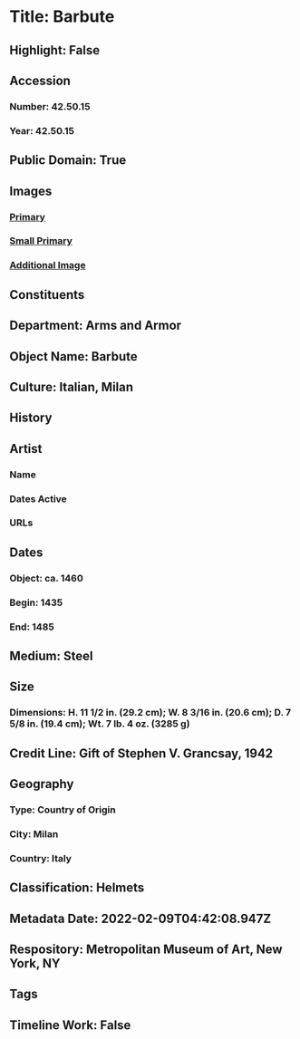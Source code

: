# Title: Barbute
## Highlight: False
## Accession
### Number: 42.50.15
### Year: 42.50.15
## Public Domain: True
## Images
### [Primary](https://images.metmuseum.org/CRDImages/aa/original/DP-12880-047.jpg)
### [Small Primary](https://images.metmuseum.org/CRDImages/aa/web-large/DP-12880-047.jpg)
### [Additional Image](https://images.metmuseum.org/CRDImages/aa/original/DP-12880-048.jpg)
## Constituents
## Department: Arms and Armor
## Object Name: Barbute
## Culture: Italian, Milan
## History
## Artist
### Name
### Dates Active
### URLs
## Dates
### Object: ca. 1460
### Begin: 1435
### End: 1485
## Medium: Steel
## Size
### Dimensions: H. 11 1/2 in. (29.2 cm); W. 8 3/16 in. (20.6 cm); D. 7 5/8 in. (19.4 cm); Wt. 7 lb. 4 oz. (3285 g)
## Credit Line: Gift of Stephen V. Grancsay, 1942
## Geography
### Type: Country of Origin
### City: Milan
### Country: Italy
## Classification: Helmets
## Metadata Date: 2022-02-09T04:42:08.947Z
## Respository: Metropolitan Museum of Art, New York, NY
## Tags
## Timeline Work: False